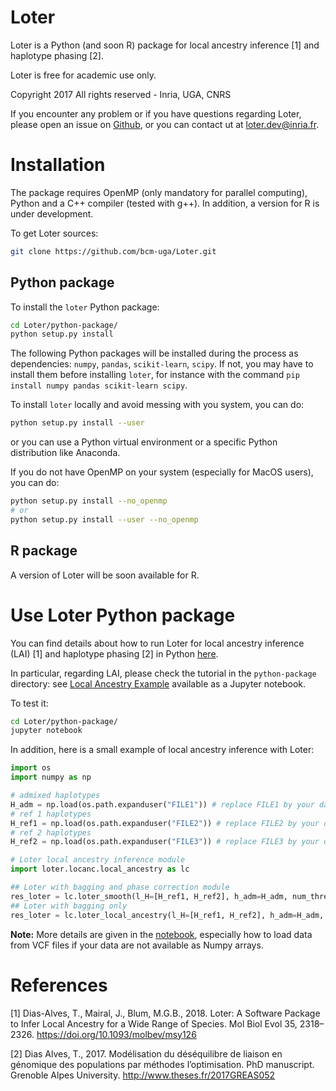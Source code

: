 # Loter

Loter is a Python (and soon R) package for local ancestry inference [1] and haplotype phasing [2].

Loter is free for academic use only.

Copyright 2017 All rights reserved - Inria, UGA, CNRS

If you encounter any problem or if you have questions regarding Loter, 
please open an issue on [Github](https://github.com/bcm-uga/Loter.git), 
or you can contact ut at <loter.dev@inria.fr>.

# Installation

The package requires OpenMP (only mandatory for parallel computing), Python and a C++ compiler 
(tested with g++). In addition, a version for R is under development.

To get Loter sources:
```bash
git clone https://github.com/bcm-uga/Loter.git
```

## Python package

To install the `loter` Python package:
```bash
cd Loter/python-package/
python setup.py install
```

The following Python packages will be installed during the process 
as dependencies: `numpy`, `pandas`, `scikit-learn`, `scipy`. If not, you may have to
install them before installing `loter`, for instance with the command 
`pip install numpy pandas scikit-learn scipy`.

To install `loter` locally and avoid messing with you system, you can do:
```bash
python setup.py install --user
```
or you can use a Python virtual environment or a specific Python distribution like Anaconda.

If you do not have OpenMP on your system (especially for MacOS users), you can do:
```bash
python setup.py install --no_openmp
# or
python setup.py install --user --no_openmp
```

## R package

A version of Loter will be soon available for R.


# Use Loter Python package

You can find details about how to run Loter for local ancestry inference (LAI) [1] and haplotype phasing [2]
in Python [here](./python-package/README.md).

In particular, regarding LAI, please check the tutorial in the `python-package` directory: 
see [Local Ancestry Example](./python-package/Local_Ancestry_Example.ipynb) available as a Jupyter notebook.

To test it:
```bash
cd Loter/python-package/
jupyter notebook
```

In addition, here is a small example of local ancestry inference with Loter:
```python
import os
import numpy as np

# admixed haplotypes
H_adm = np.load(os.path.expanduser("FILE1")) # replace FILE1 by your data file name
# ref 1 haplotypes
H_ref1 = np.load(os.path.expanduser("FILE2")) # replace FILE2 by your data file name
# ref 2 haplotypes
H_ref2 = np.load(os.path.expanduser("FILE3")) # replace FILE3 by your data file name

# Loter local ancestry inference module
import loter.locanc.local_ancestry as lc

## Loter with bagging and phase correction module
res_loter = lc.loter_smooth(l_H=[H_ref1, H_ref2], h_adm=H_adm, num_threads=8) ## set the number of threads
## Loter with bagging only
res_loter = lc.loter_local_ancestry(l_H=[H_ref1, H_ref2], h_adm=H_adm, num_threads=8) ## set the number of threads
```

**Note:** More details are given in the [notebook](./python-package/Local_Ancestry_Example.ipynb), 
especially how to load data from VCF files if your data are not available as Numpy arrays.


# References

[1] Dias-Alves, T., Mairal, J., Blum, M.G.B., 2018. Loter: A Software Package to Infer Local Ancestry for a Wide Range of Species. Mol Biol Evol 35, 2318–2326. https://doi.org/10.1093/molbev/msy126

[2] Dias Alves, T., 2017. Modélisation du déséquilibre de liaison en génomique des  populations par méthodes l’optimisation. PhD manuscript. Grenoble Alpes University. http://www.theses.fr/2017GREAS052
